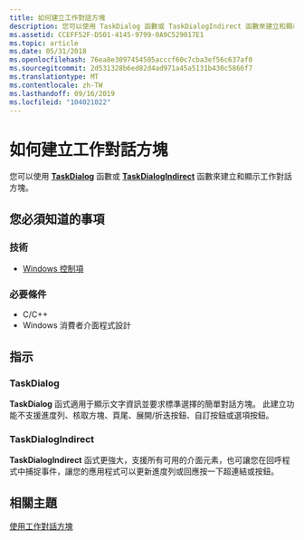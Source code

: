 ```yaml
---
title: 如何建立工作對話方塊
description: 您可以使用 TaskDialog 函數或 TaskDialogIndirect 函數來建立和顯示工作對話方塊。
ms.assetid: CCEFF52F-D501-4145-9799-0A9C529017E1
ms.topic: article
ms.date: 05/31/2018
ms.openlocfilehash: 76ea8e3097454505acccf60c7cba3ef56c637af0
ms.sourcegitcommit: 2d531328b6ed82d4ad971a45a5131b430c5866f7
ms.translationtype: MT
ms.contentlocale: zh-TW
ms.lasthandoff: 09/16/2019
ms.locfileid: "104021022"
---
```

# <a name="how-to-create-task-dialogs"></a>如何建立工作對話方塊

您可以使用 [**TaskDialog**](/windows/desktop/api/Commctrl/nf-commctrl-taskdialog) 函數或 [**TaskDialogIndirect**](/windows/desktop/api/Commctrl/nf-commctrl-taskdialogindirect) 函數來建立和顯示工作對話方塊。

## <a name="what-you-need-to-know"></a>您必須知道的事項

### <a name="technologies"></a>技術

-   [Windows 控制項](window-controls.md)

### <a name="prerequisites"></a>必要條件

-   C/C++
-   Windows 消費者介面程式設計

## <a name="instructions"></a>指示

### <a name="taskdialog"></a>TaskDialog

**TaskDialog** 函式適用于顯示文字資訊並要求標準選擇的簡單對話方塊。 此建立功能不支援進度列、核取方塊、頁尾、展開/折迭按鈕、自訂按鈕或選項按鈕。

### <a name="taskdialogindirect"></a>TaskDialogIndirect

**TaskDialogIndirect** 函式更強大，支援所有可用的介面元素，也可讓您在回呼程式中捕捉事件，讓您的應用程式可以更新進度列或回應按一下超連結或按鈕。

## <a name="related-topics"></a>相關主題

<dl> <dt>

[使用工作對話方塊](using-task-dialogs.md)
</dt> </dl>

 

 




